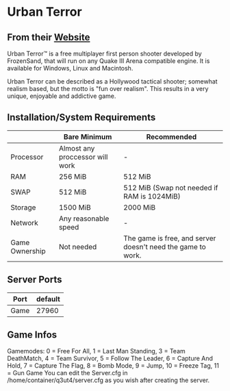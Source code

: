 # Urban Terror

## From their [Website](https://www.urbanterror.info/downloads/)

Urban Terror™ is a free multiplayer first person shooter developed by FrozenSand, that will run on any Quake III Arena compatible engine. It is available for Windows, Linux and Macintosh.

Urban Terror can be described as a Hollywood tactical shooter; somewhat realism based, but the motto is "fun over realism". This results in a very unique, enjoyable and addictive game.

## Installation/System Requirements
|  | Bare Minimum | Recommended |
|---------|---------|---------|
| Processor | Almost any proccessor will work | - |
| RAM | 256 MiB | 512 MiB |
| SWAP| 512 MiB | 512 MiB (Swap not needed if RAM is 1024MiB)|
| Storage | 1500 MiB | 2000 MiB |
| Network | Any reasonable speed |- |
| Game Ownership | Not needed | The game is free, and server doesn't need the game to work. |   

## Server Ports

| Port    | default |
|---------|---------|
| Game    | 27960   |


## Game Infos
Gamemodes: 0 = Free For All, 1 = Last Man Standing, 3 = Team DeathMatch, 4 = Team Survivor, 5 = Follow The Leader, 6 = Capture And Hold, 7 = Capture The Flag, 8 = Bomb Mode, 9 = Jump, 10 = Freeze Tag, 11 = Gun Game
You can edit the Server.cfg in /home/container/q3ut4/server.cfg as you wish after creating the server. 
